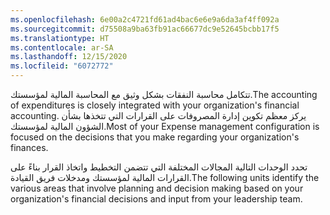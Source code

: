 ```yaml
---
ms.openlocfilehash: 6e00a2c4721fd61ad4bac6e6e9a6da3af4ff092a
ms.sourcegitcommit: d75508a9ba63fb91ac66677dc9e52645bcbb17f5
ms.translationtype: HT
ms.contentlocale: ar-SA
ms.lasthandoff: 12/15/2020
ms.locfileid: "6072772"
---
```

<span data-ttu-id="fb5ab-101">تتكامل محاسبة النفقات بشكل وثيق مع المحاسبة المالية لمؤسستك.</span><span class="sxs-lookup"><span data-stu-id="fb5ab-101">The accounting of expenditures is closely integrated with your organization's financial accounting.</span></span> <span data-ttu-id="fb5ab-102">يركز معظم تكوين إدارة المصروفات على القرارات التي تتخذها بشأن الشؤون المالية لمؤسستك.</span><span class="sxs-lookup"><span data-stu-id="fb5ab-102">Most of your Expense management configuration is focused on the decisions that you make regarding your organization's finances.</span></span> 

<span data-ttu-id="fb5ab-103">تحدد الوحدات التالية المجالات المختلفة التي تتضمن التخطيط واتخاذ القرار بناءً على القرارات المالية لمؤسستك ومدخلات فريق القيادة.</span><span class="sxs-lookup"><span data-stu-id="fb5ab-103">The following units identify the various areas that involve planning and decision making based on your organization's financial decisions and input from your leadership team.</span></span>

